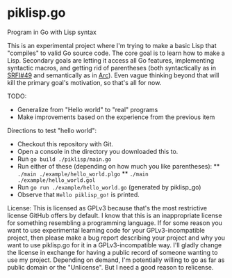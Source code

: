 # piklisp.go
Program in Go with Lisp syntax

This is an experimental project where I'm trying to make a basic Lisp that "compiles" to valid Go source code. The core goal is to learn how to make a Lisp. Secondary goals are letting it access all Go features, implementing syntactic macros, and getting rid of parentheses (both syntactically as in [SRFI#49](http://srfi.schemers.org/srfi-49/srfi-49.html) and semantically as in [Arc](http://www.arclanguage.org)). Even vague thinking beyond that will kill the primary goal's motivation, so that's all for now.

TODO:
* Generalize from "Hello world" to "real" programs
* Make improvements based on the experience from the previous item

Directions to test "hello world":
* Checkout this repository with Git.
* Open a console in the directory you downloaded this to.
* Run `go build ./piklisp/main.go`
* Run either of these (depending on how much you like parentheses):
** `./main ./example/hello_world.plgo`
** `./main ./example/hello_world.gol`
* Run `go run ./example/hello_world.go` (generated by piklisp_go)
* Observe that `Hello piklisp_go!` is printed.

License:
This is licensed as GPLv3 because that's the most restrictive license GitHub offers by default. I know that this is an inappropriate license for something resembling a programming language. If for some reason you want to use experimental learning code for your GPLv3-incompatible project, then please make a bug report describing your project and why you want to use piklisp.go for it in a GPLv3-incompatible way. I'll gladly change the license in exchange for having a public record of someone wanting to use my project. Depending on demand, I'm potentially willing to go as far as public domain or the "Unlicense". But I need a good reason to relicense.
